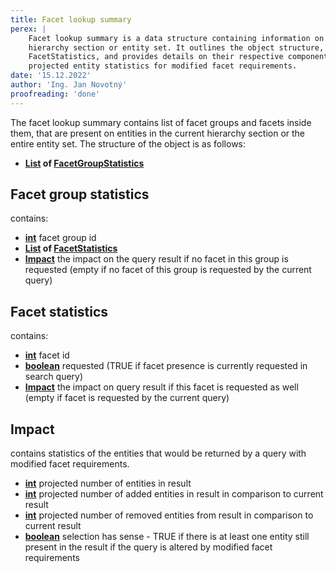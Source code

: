 ```yaml
---
title: Facet lookup summary
perex: |
    Facet lookup summary is a data structure containing information on facet groups and facets in a given 
    hierarchy section or entity set. It outlines the object structure, including FacetGroupStatistics and 
    FacetStatistics, and provides details on their respective components and the Impact section, which contains 
    projected entity statistics for modified facet requirements.
date: '15.12.2022'
author: 'Ing. Jan Novotný'
proofreading: 'done'
---
```


The facet lookup summary contains list of <Term document="docs/research/en/assignment/index.md" name="facet group">facet groups</Term> and
<Term document="docs/research/en/assignment/index.md" name="facet">facets</Term> inside them, that are present on entities in the current hierarchy
section or the entire entity set. The structure of the object is as follows:

- **[List](https://docs.oracle.com/en/java/javase/17/docs/api/java.base/java/util/List.html) of [FacetGroupStatistics](#facet-group-statistics)**

## Facet group statistics

contains:

- **[int](https://docs.oracle.com/javase/tutorial/java/nutsandbolts/datatypes.html)** facet group id
- **[List](https://docs.oracle.com/en/java/javase/17/docs/api/java.base/java/util/List.html) of [FacetStatistics](#facet-statistics)**
- **[Impact](#impact)** the impact on the query result if no facet in this group is requested (empty if no facet of this group
is requested by the current query)

## Facet statistics

contains:

- **[int](https://docs.oracle.com/javase/tutorial/java/nutsandbolts/datatypes.html)** facet id
- **[boolean](https://docs.oracle.com/javase/tutorial/java/nutsandbolts/datatypes.html)** requested (TRUE if facet
presence is currently requested in search query)
- **[Impact](#impact)** the impact on query result if this facet is requested as well (empty if facet is requested by
the current query)

## Impact

contains statistics of the entities that would be returned by a query with modified facet requirements.

- **[int](https://docs.oracle.com/javase/tutorial/java/nutsandbolts/datatypes.html)** projected number of entities in result
- **[int](https://docs.oracle.com/javase/tutorial/java/nutsandbolts/datatypes.html)** projected number of added entities
in result in comparison to current result
- **[int](https://docs.oracle.com/javase/tutorial/java/nutsandbolts/datatypes.html)** projected number of removed entities
from result in comparison to current result
- **[boolean](https://docs.oracle.com/javase/tutorial/java/nutsandbolts/datatypes.html)** selection has sense - TRUE
if there is at least one entity still present in the result if the query is altered by modified facet requirements

